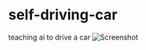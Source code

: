 # self-driving-car
teaching ai to drive a car
![Screenshot](https://media1.tenor.com/images/a82d499c2ac0ceb0e47e90357d3ea014/tenor.gif?itemid=19206431)
